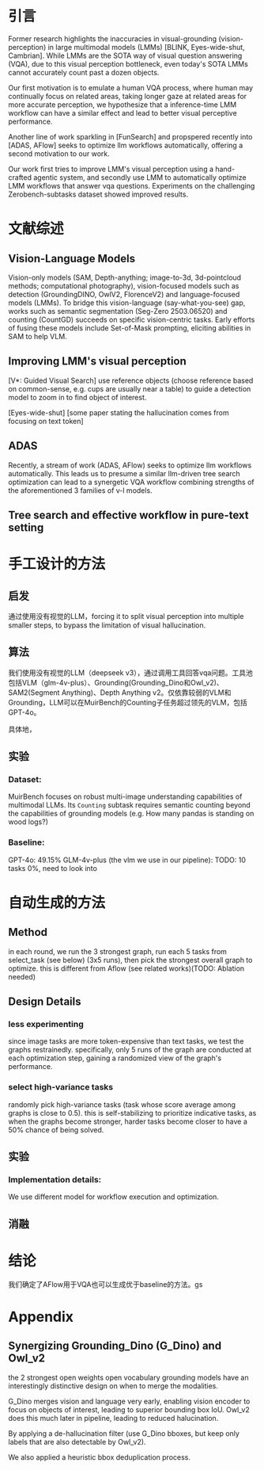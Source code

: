 # 引言

Former research highlights the inaccuracies in visual-grounding (vision-perception) in large multimodal models (LMMs) [BLINK, Eyes-wide-shut, Cambrian]. While LMMs are the SOTA way of visual question answering (VQA), due to this visual perception bottleneck, even today's SOTA LMMs cannot accurately count past a dozen objects. 

Our first motivation is to emulate a human VQA process, where human may continually focus on related areas, taking longer gaze at related areas for more accurate perception, we hypothesize that a inference-time LMM workflow can have a similar effect and lead to better visual perceptive performance. 

Another line of work sparkling in [FunSearch] and propspered recently into [ADAS, AFlow] seeks to optimize llm workflows automatically, offering a second motivation to our work. 

Our work first tries to improve LMM's visual perception using a hand-crafted agentic system, and secondly use LMM to automatically optimize LMM workflows that answer vqa questions. Experiments on the challenging Zerobench-subtasks dataset showed improved results. 



# 文献综述

## Vision-Language Models
Vision-only models (SAM, Depth-anything; image-to-3d, 3d-pointcloud methods; computational photography), vision-focused models such as detection (GroundingDINO, OwlV2, FlorenceV2) and language-focused models (LMMs). To bridge this vision-language (say-what-you-see) gap, works such as semantic segmentation (Seg-Zero 2503.06520) and counting (CountGD) succeeds on specific vision-centric tasks. 
Early efforts of fusing these models include Set-of-Mask prompting, eliciting abilities in SAM to help VLM. 


## Improving LMM's visual perception
[V*: Guided Visual Search] use reference objects (choose reference based on common-sense, e.g. cups are usually near a table) to guide a detection model to zoom in to find object of interest. 

[Eyes-wide-shut] 
[some paper stating the hallucination comes from focusing on text token]

## ADAS

Recently, a stream of work (ADAS, AFlow) seeks to optimize llm workflows automatically. This leads us to presume a similar llm-driven tree search optimization can lead to a synergetic VQA workflow combining strengths of the aforementioned 3 families of v-l models. 

## Tree search and effective workflow in pure-text setting


# 手工设计的方法

## 启发
通过使用没有视觉的LLM，forcing it to split visual perception into multiple smaller steps, to bypass the limitation of visual hallucination. 

## 算法
我们使用没有视觉的LLM（deepseek v3），通过调用工具回答vqa问题。工具池包括VLM（glm-4v-plus）、Grounding(Grounding_Dino和Owl_v2)、SAM2(Segment Anything)、Depth Anything v2。仅依靠较弱的VLM和Grounding，LLM可以在MuirBench的Counting子任务超过领先的VLM，包括GPT-4o。

具体地，

## 实验

### Dataset:
MuirBench focuses on robust multi-image understanding capabilities of multimodal LLMs. Its `Counting` subtask requires semantic counting beyond the capabilities of grounding models (e.g. How many pandas is standing on wood logs?) 

### Baseline:
GPT-4o: 49.15%
GLM-4v-plus (the vlm we use in our pipeline): TODO: 10 tasks 0%, need to look into


# 自动生成的方法

## Method

in each round, we run the 3 strongest graph, run each 5 tasks from select_task (see below) (3x5 runs), then pick the strongest overall graph to optimize. this is different from Aflow (see related works)(TODO: Ablation needed)

## Design Details

### less experimenting
since image tasks are more token-expensive than text tasks, we test the graphs restrainedly. specifically, only 5 runs of the graph are conducted at each optimization step, gaining a randomized view of the graph's performance. 

### select high-variance tasks
randomly pick high-variance tasks (task whose score average among graphs is close to 0.5). this is self-stabilizing to prioritize indicative tasks, as when the graphs become stronger, harder tasks become closer to have a 50% chance of being solved. 



## 实验

### Implementation details:
We use different model for workflow execution and optimization. 

## 消融


# 结论
我们确定了AFlow用于VQA也可以生成优于baseline的方法。gs






# Appendix

## Synergizing Grounding_Dino (G_Dino) and Owl_v2

the 2 strongest open weights open vocabulary grounding models have an interestingly distinctive design on when to merge the modalities. 

G_Dino merges vision and language very early, enabling vision encoder to focus on objects of interest, leading to superior bounding box IoU. Owl_v2 does this much later in pipeline, leading to reduced halucination. 

By applying a de-hallucination filter (use G_Dino bboxes, but keep only labels that are also detectable by Owl_v2). 

We also applied a heuristic bbox deduplication process. 
